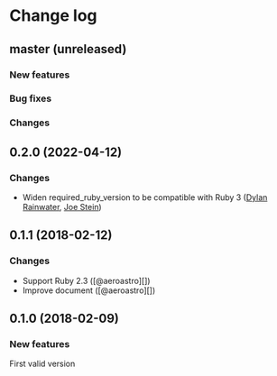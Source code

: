 # Change log

## master (unreleased)

### New features

### Bug fixes

### Changes

## 0.2.0 (2022-04-12)

### Changes

* Widen required_ruby_version to be compatible with Ruby 3 ([Dylan Rainwater](@dylanrainwater), [Joe Stein](@jas14))

## 0.1.1 (2018-02-12)

### Changes

* Support Ruby 2.3 ([@aeroastro][])
* Improve document ([@aeroastro][])

## 0.1.0 (2018-02-09)

### New features

First valid version
